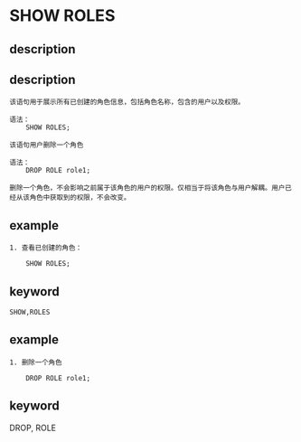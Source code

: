 # SHOW ROLES
## description
## description
    该语句用于展示所有已创建的角色信息，包括角色名称，包含的用户以及权限。

    语法：
        SHOW ROLES;

    该语句用户删除一个角色
    
    语法：
        DROP ROLE role1;
        
    删除一个角色，不会影响之前属于该角色的用户的权限。仅相当于将该角色与用户解耦。用户已经从该角色中获取到的权限，不会改变。
    
## example

    1. 查看已创建的角色：

        SHOW ROLES;

## keyword
    SHOW,ROLES

## example

    1. 删除一个角色
   
        DROP ROLE role1;
        
## keyword
   DROP, ROLE     

